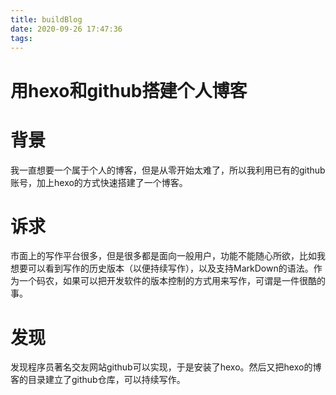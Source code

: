```yaml
---
title: buildBlog
date: 2020-09-26 17:47:36
tags:
---
```


# 用hexo和github搭建个人博客

# 背景

我一直想要一个属于个人的博客，但是从零开始太难了，所以我利用已有的github账号，加上hexo的方式快速搭建了一个博客。

# 诉求
市面上的写作平台很多，但是很多都是面向一般用户，功能不能随心所欲，比如我想要可以看到写作的历史版本（以便持续写作），以及支持MarkDown的语法。作为一个码农，如果可以把开发软件的版本控制的方式用来写作，可谓是一件很酷的事。
# 发现
发现程序员著名交友网站github可以实现，于是安装了hexo。然后又把hexo的博客的目录建立了github仓库，可以持续写作。



